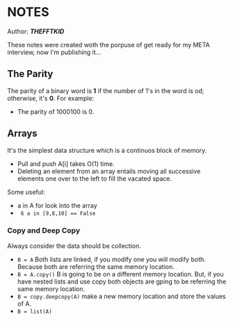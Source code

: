 # NOTES
Author: ***THEFFTKID***

These notes were created woth the porpuse of get ready for my META interview, now I'm publishing it...

## The Parity
The parity of a binary word is **1** if the number of 1's in the word is od; otherwise, it's **0**. For example:

- The parity of 1000100 is 0.

## Arrays
It's the simplest data structure which is a continuos block of memory.

- Pull and push A[i] takes O(1) time.
- Deleting an element from an array entails moving all successive elements one over to the left to fill the vacated space.

Some useful:
- a in A for look into the array 
- ` 6 a in [9,8,10] == False`

### Copy and Deep Copy
Always consider the data should be collection.
- `B = A` Both lists are linked, if you modify one you will modify both. Because both are referring the same memory location.
- `B = A.copy()` B is going to be on a different memory location. But, if you have nested lists and use copy both objects are gping to be referring the same memory location.
- `B = copy.deepcopy(A)` make a new memory location and store the values of A.
- `B = list(A)` 

